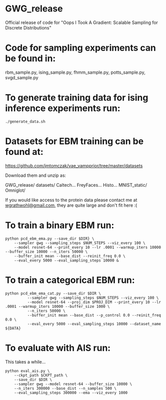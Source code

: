 # GWG_release
Official release of code for "Oops I Took A Gradient: Scalable Sampling for Discrete Distributions"

# Code for sampling experiments can be found in: 
rbm_sample.py, ising_sample.py, fhmm_sample.py, potts_sample.py, svgd_sample.py

# To generate training data for ising inference experiments run:

```
./generate_data.sh
```

# Datasets for EBM training can be found at:
https://github.com/jmtomczak/vae_vampprior/tree/master/datasets

Download them and unzip as:

GWG_release/
    datasets/
        Caltech...
        FreyFaces...
        Histo...
        MNIST_static/
        Omniglot/

If you would like access to the protein data please contact me at wgrathwohl@gmail.com, they are quite large and don't fit here :(

# To train a binary EBM run:

```
python pcd_ebm_ema.py --save_dir $DIR} \
    --sampler gwg --sampling_steps $NUM_STEPS --viz_every 100 \
    --model resnet-64 --print_every 10 --lr .0001 --warmup_iters 10000 --buffer_size 10000 --n_iters 50000 \
    --buffer_init mean --base_dist --reinit_freq 0.0 \
    --eval_every 5000 --eval_sampling_steps 10000 &
```

# To train a categorical EBM run:

```
python pcd_ebm_ema_cat.py --save_dir $DIR \
          --sampler gwg --sampling_steps $NUM_STEPS --viz_every 100 \
          --model resnet-64 --proj_dim $PROJ_DIM --print_every 10 --lr .0001 --warmup_iters 10000 --buffer_size 1000 \
          --n_iters 50000 \
          --buffer_init mean --base_dist --p_control 0.0 --reinit_freq 0.0 \
          --eval_every 5000 --eval_sampling_steps 10000 --dataset_name ${DATA}
```

# To evaluate with AIS run:
This takes a while...
```
python eval_ais.py \
    --ckpt_path $CKPT_path \
    --save_dir $DIR \
    --sampler gwg --model resnet-64 --buffer_size 10000 \
    --n_iters 300000 --base_dist --n_samples 500 \
    --eval_sampling_steps 300000 --ema --viz_every 1000
```


